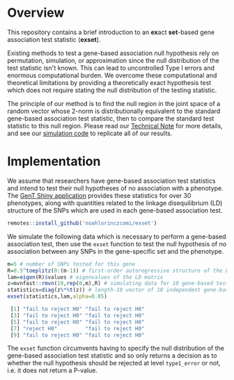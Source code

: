 # Overview
This repository contains a brief introduction to an **ex**act **set**-based gene association test statistic (**exset**). 

Existing methods to test a gene-based association null hypothesis rely on permutation, simulation, or approximation since the null distribution of the test statistic isn't known. This can lead to uncontrolled Type I errors and enormous computational burden. We overcome these computational and theoretical limitations by providing a theoretically exact hypothesis test which does not require stating the null distribution of the testing statistic. 

The principle of our method is to find the null region in the joint space of a random vector whose 2-norm is distributionally equivalent to the standard gene-based association test statistic, then to compare the standard test statistic to this null region. Please read our [Technical Note](https://github.com/noahlorinczcomi/exset/blob/main/Technical%20Note.pdf) for more details, and see our [simulation code](https://github.com/noahlorinczcomi/exset/blob/main/plot_and_simulation_code.R) to replicate all of our results.

# Implementation
We assume that researchers have gene-based association test statistics and intend to test their null hypotheses of no association with a phenotype. The [GenT Shiny application](https://nlorinczcomi.shinyapps.io/gent/) provides these statistics for over 30 phenotypes, along with quantities related to the linkage disequilibrium (LD) structure of the SNPs which are used in each gene-based association test.

```R
remotes::install_github('noahlorinczcomi/exset')
```

We simulate the following data which is necessary to perform a gene-based association test, then use the ```exset``` function to test the null hypothesis of no association between any SNPs in the gene-specific set and the phenotype.
```R
m=5 # number of SNPs tested for this gene
R=0.5^toeplitz(0:(m-1)) # first-order autoregressive structure of the LD matrix with correlation parameter 0.5
lam=eigen(R)$values # eigenvalues of the LD matrix
z=mvnfast::rmvn(10,rep(0,m),R) # simulating data for 10 gene-based test statistics
statistics=diag(z%*%t(z)) # length-10 vector of 10 independent gene-based test statistics
exset(statistics,lam,alpha=0.05)

 [1] "fail to reject H0" "fail to reject H0"
 [3] "fail to reject H0" "fail to reject H0"
 [5] "fail to reject H0" "fail to reject H0"
 [7] "reject H0"         "fail to reject H0"
 [9] "fail to reject H0" "fail to reject H0"
```
The ```exset``` function circumvents having to specify the null distribution of the gene-based association test statistic and so only returns a decision as to whether the null hypothesis should be rejected at level ```type1_error``` or not, i.e. it does not return a P-value.
